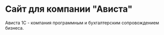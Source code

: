 # Сайт для компании "Ависта"

Ависта 1С - компания программным и бухгалтерским сопровождением бизнеса.